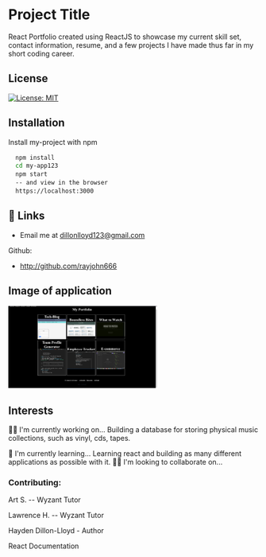 
# Project Title
React Portfolio created using ReactJS to showcase my current skill set, contact information, resume, and a few projects I have made thus far in my short coding career.



## License

[![License: MIT](https://img.shields.io/badge/License-MIT-yellow.svg)](https://opensource.org/licenses/MIT)


## Installation

Install my-project with npm

```bash
  npm install 
  cd my-app123
  npm start 
  -- and view in the browser
  https://localhost:3000
```
    
## 🔗 Links





* Email me at <a href="dillonlloyd123@gmail.com">dillonlloyd123@gmail.com</a>







Github: 



* <a href="github.com/rayjohn666">http://github.com/rayjohn666</a>



## Image of application


  <img
  src="src/components/images/PageExampleForReadme.png"
  alt="Alt text"
  title="Optional title"
  style="display: inline-block; margin: 0 auto; max-width: 300px">


## Interests
👩‍💻 I'm currently working on...
Building a database for storing physical music collections, such as vinyl, cds, tapes.

🧠 I'm currently learning...
Learning react and building as many different applications as possible with it.
👯‍♀️ I'm looking to collaborate on...


### Contributing:
Art S. -- Wyzant Tutor

Lawrence H.    -- Wyzant Tutor

Hayden Dillon-Lloyd - Author

React Documentation
